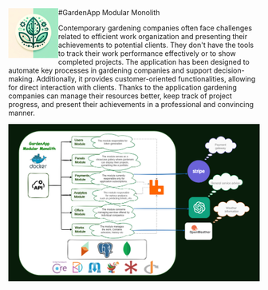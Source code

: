 
<img align="left" width="100" height="100"  src="docs/gardenapp_logo.png">
#GardenApp Modular Monolith 



Contemporary gardening companies often face challenges related to efficient work organization and presenting their achievements to potential clients. They don't have the tools to track their work performance effectively or to show completed projects.
The application has been designed to automate key processes in gardening companies and support decision-making. Additionally, it provides customer-oriented functionalities, allowing for direct interaction with clients.
Thanks to the application gardening companies can manage their resources better, keep track of project progress, and present their achievements in a professional and convincing manner.


![](docs/gardenapp_architecture.png)

